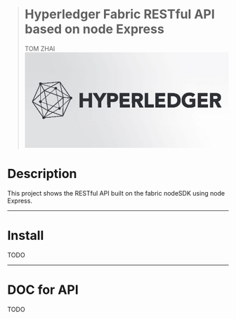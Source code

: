 > # Hyperledger Fabric RESTful API based on node Express
> TOM ZHAI
![icon](https://github.com/zhaizhonghao/HLF-NodeSDK/blob/master/img/hyperledger-icon.jpg)
# Description
This project shows the RESTful API built on the fabric nodeSDK using node Express.
***
# Install
TODO
***
# DOC for API
TODO


